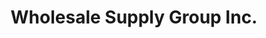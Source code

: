---
title: "Wholesale Supply Group Inc."
url: /jacksboro/wholesale-supply-group-inc/
shop: Baustoffe
---